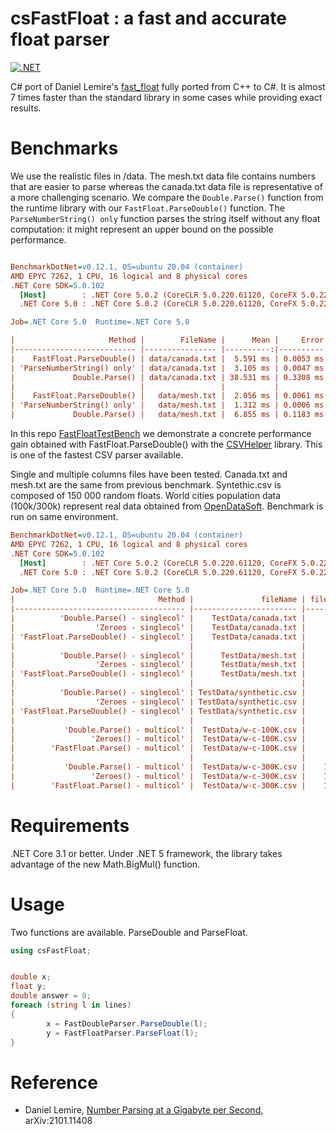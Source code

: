 # csFastFloat : a fast and accurate float parser
[![.NET](https://github.com/CarlVerret/csFastFloat/actions/workflows/dotnet.yml/badge.svg)](https://github.com/CarlVerret/csFastFloat/actions/workflows/dotnet.yml)

C# port of Daniel Lemire's [fast_float](https://github.com/fastfloat/fast_float)  fully ported from C++ to C#. It is almost 7 times faster than the standard library in some cases while providing exact results.

# Benchmarks

We use the realistic files  in /data. The mesh.txt data file contains numbers that are easier to parse whereas the canada.txt data file is representative of a more challenging scenario. We compare  the `Double.Parse()` function from the runtime library with our `FastFloat.ParseDouble()` function. The `ParseNumberString() only` function parses the string itself without any float computation: it might represent an upper bound on the possible performance.


``` ini

BenchmarkDotNet=v0.12.1, OS=ubuntu 20.04 (container)
AMD EPYC 7262, 1 CPU, 16 logical and 8 physical cores
.NET Core SDK=5.0.102
  [Host]        : .NET Core 5.0.2 (CoreCLR 5.0.220.61120, CoreFX 5.0.220.61120), X64 RyuJIT
  .NET Core 5.0 : .NET Core 5.0.2 (CoreCLR 5.0.220.61120, CoreFX 5.0.220.61120), X64 RyuJIT

Job=.NET Core 5.0  Runtime=.NET Core 5.0  

|                     Method |        FileName |      Mean |     Error |    StdDev |       Min | Ratio | MFloat/s |     MB/s |
|--------------------------- |---------------- |----------:|----------:|----------:|----------:|------:|---------:|---------:|
|    FastFloat.ParseDouble() | data/canada.txt |  5.591 ms | 0.0053 ms | 0.0050 ms |  5.578 ms |  0.15 |    19.92 |   363.51 |
| 'ParseNumberString() only' | data/canada.txt |  3.105 ms | 0.0047 ms | 0.0044 ms |  3.098 ms |  0.08 |    35.87 |   654.58 |
|             Double.Parse() | data/canada.txt | 38.531 ms | 0.3308 ms | 0.3095 ms | 37.878 ms |  1.00 |     2.93 |    53.53 |
|                            |                 |           |           |           |           |       |          |          |
|    FastFloat.ParseDouble() |   data/mesh.txt |  2.056 ms | 0.0061 ms | 0.0054 ms |  2.046 ms |  0.30 |    35.68 |   274.64 |
| 'ParseNumberString() only' |   data/mesh.txt |  1.312 ms | 0.0006 ms | 0.0005 ms |  1.311 ms |  0.19 |    55.69 |   428.69 |
|             Double.Parse() |   data/mesh.txt |  6.855 ms | 0.1183 ms | 0.1106 ms |  6.689 ms |  1.00 |    10.92 |    84.03 |

```

In this repo [FastFloatTestBench](https://github.com/CarlVerret/FastFloatTestBench) we demonstrate a concrete performance gain obtained with FastFloat.ParseDouble() with the [CSVHelper](https://github.com/JoshClose/CsvHelper) library.  This is one of the fastest CSV parser available.  

Single and multiple columns files have been tested. Canada.txt and mesh.txt are the same from previous benchmark.  Syntethic.csv is composed of 150 000 random floats. World cities population data (100k/300k) represent real data obtained from [OpenDataSoft](https://public.opendatasoft.com/explore/dataset/worldcitiespop).  Benchmark is run on same environment.


``` ini
BenchmarkDotNet=v0.12.1, OS=ubuntu 20.04 (container)
AMD EPYC 7262, 1 CPU, 16 logical and 8 physical cores
.NET Core SDK=5.0.102
  [Host]        : .NET Core 5.0.2 (CoreCLR 5.0.220.61120, CoreFX 5.0.220.61120), X64 RyuJIT
  .NET Core 5.0 : .NET Core 5.0.2 (CoreCLR 5.0.220.61120, CoreFX 5.0.220.61120), X64 RyuJIT

Job=.NET Core 5.0  Runtime=.NET Core 5.0  
|                                Method |               fileName | fileSize | nbFloat |      Mean |    Error |   StdDev |       Min | Ratio | RatioSD | MFloat/s |
|-------------------------------------- |----------------------- |--------- |-------- |----------:|---------:|---------:|----------:|------:|--------:|---------:|
|          'Double.Parse() - singlecol' |    TestData/canada.txt |     1980 |  111126 |  84.03 ms | 0.410 ms | 0.383 ms |  83.40 ms |  1.00 |    0.00 |     1.33 |
|                  'Zeroes - singlecol' |    TestData/canada.txt |     1980 |  111126 |  33.47 ms | 0.263 ms | 0.233 ms |  33.08 ms |  0.40 |    0.00 |     3.36 |
| 'FastFloat.ParseDouble() - singlecol' |    TestData/canada.txt |     1980 |  111126 |  40.69 ms | 0.249 ms | 0.233 ms |  40.34 ms |  0.48 |    0.00 |     2.75 |
|                                       |                        |          |         |           |          |          |           |       |         |          |
|          'Double.Parse() - singlecol' |      TestData/mesh.txt |      548 |   73019 |  30.29 ms | 0.123 ms | 0.109 ms |  30.09 ms |  1.00 |    0.00 |     2.43 |
|                  'Zeroes - singlecol' |      TestData/mesh.txt |      548 |   73019 |  18.06 ms | 0.139 ms | 0.123 ms |  17.85 ms |  0.60 |    0.00 |     4.09 |
| 'FastFloat.ParseDouble() - singlecol' |      TestData/mesh.txt |      548 |   73019 |  20.23 ms | 0.202 ms | 0.189 ms |  20.00 ms |  0.67 |    0.01 |     3.65 |
|                                       |                        |          |         |           |          |          |           |       |         |          |
|          'Double.Parse() - singlecol' | TestData/synthetic.csv |     2676 |  150000 | 111.97 ms | 1.082 ms | 0.959 ms | 110.85 ms |  1.00 |    0.00 |     1.35 |
|                  'Zeroes - singlecol' | TestData/synthetic.csv |     2676 |  150000 |  46.24 ms | 0.441 ms | 0.368 ms |  45.72 ms |  0.41 |    0.01 |     3.28 |
| 'FastFloat.ParseDouble() - singlecol' | TestData/synthetic.csv |     2676 |  150000 |  54.78 ms | 0.412 ms | 0.344 ms |  53.95 ms |  0.49 |    0.00 |     2.78 |
|                                       |                        |          |         |           |          |          |           |       |         |          |
|           'Double.Parse() - multicol' |  TestData/w-c-100K.csv |     4740 |  200002 | 184.84 ms | 1.988 ms | 1.859 ms | 182.46 ms |  1.00 |    0.00 |     1.10 |
|                 'Zeroes() - multicol' |  TestData/w-c-100K.csv |     4740 |  200002 | 157.53 ms | 2.785 ms | 2.605 ms | 154.81 ms |  0.85 |    0.02 |     1.29 |
|        'FastFloat.Parse() - multicol' |  TestData/w-c-100K.csv |     4740 |  200002 | 170.56 ms | 1.409 ms | 1.318 ms | 167.86 ms |  0.92 |    0.01 |     1.19 |
|                                       |                        |          |         |           |          |          |           |       |         |          |
|           'Double.Parse() - multicol' |  TestData/w-c-300K.csv |    14219 |  600002 | 582.92 ms | 3.237 ms | 2.703 ms | 577.78 ms |  1.00 |    0.00 |     1.04 |
|                 'Zeroes() - multicol' |  TestData/w-c-300K.csv |    14219 |  600002 | 450.91 ms | 2.095 ms | 1.636 ms | 448.44 ms |  0.77 |    0.00 |     1.34 |
|        'FastFloat.Parse() - multicol' |  TestData/w-c-300K.csv |    14219 |  600002 | 494.72 ms | 9.552 ms | 9.809 ms | 479.90 ms |  0.85 |    0.02 |     1.25 |

```



# Requirements

.NET Core 3.1 or better. Under .NET 5 framework, the library takes advantage of the new Math.BigMul() function.  

# Usage

Two functions are available.  ParseDouble and ParseFloat.

```C#
using csFastFloat;


double x;
float y;
double answer = 0;
foreach (string l in lines)
{
        x = FastDoubleParser.ParseDouble(l);
        y = FastFloatParser.ParseFloat(l);
}
```

# Reference

- Daniel Lemire, [Number Parsing at a Gigabyte per Second](https://arxiv.org/abs/2101.11408), arXiv:2101.11408
